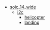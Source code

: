 * [soic_14_wide](/soic_14_wide)
  * [i2c](/soic_14_wide/i2c)
    * [helicopter](soic_14_wide/i2c/helicopter)
    * [landing](soic_14_wide/i2c/landing)
